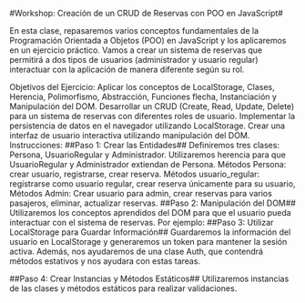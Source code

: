 #Workshop: Creación de un CRUD de Reservas con POO en JavaScript#

En esta clase, repasaremos varios conceptos fundamentales de la Programación Orientada a Objetos (POO) en JavaScript y los aplicaremos en un ejercicio práctico. Vamos a crear un sistema de reservas que permitirá a dos tipos de usuarios (administrador y usuario regular) interactuar con la aplicación de manera diferente según su rol.

Objetivos del Ejercicio:
Aplicar los conceptos de LocalStorage, Clases, Herencia, Polimorfismo, Abstracción, Funciones flecha, Instanciación y Manipulación del DOM.
Desarrollar un CRUD (Create, Read, Update, Delete) para un sistema de reservas con diferentes roles de usuario.
Implementar la persistencia de datos en el navegador utilizando LocalStorage.
Crear una interfaz de usuario interactiva utilizando manipulación del DOM.
Instrucciones:
##Paso 1: Crear las Entidades##
Definiremos tres clases: Persona, UsuarioRegular y Administrador. Utilizaremos herencia para que UsuarioRegular y Administrador extiendan de Persona.
Métodos Persona: crear usuario, registrarse, crear reserva.
Métodos usuario_regular: registrarse como usuario regular, crear reserva únicamente para su usuario, 
Métodos Admin: Crear usuario para admin, crear reservas para varios pasajeros, eliminar, actualizar reservas.
##Paso 2: Manipulación del DOM##
Utilizaremos los conceptos aprendidos del DOM para que el usuario pueda interactuar con el sistema de reservas. Por ejemplo:
##Paso 3: Utilizar LocalStorage para Guardar Información##
Guardaremos la información del usuario en LocalStorage y generaremos un token para mantener la sesión activa.
Además, nos ayudaremos de una clase Auth, que contendrá métodos estativos y nos ayudara con estas tareas.

##Paso 4: Crear Instancias y Métodos Estáticos##
Utilizaremos instancias de las clases y métodos estáticos para realizar validaciones.


